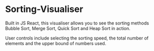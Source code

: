 # Sorting-Visualiser
Built in JS React, this visualiser allows you to see the sorting methods Bubble Sort, Merge Sort, Quick Sort and Heap Sort in action.

User controls include selecting the sorting speed, the total number of elements and the upper bound of numbers used.
